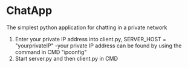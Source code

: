 # ChatApp
The simplest python application for chatting in a private network

1. Enter your private IP address into client.py, SERVER_HOST = "yourprivateIP"
-your private IP address can be found by using the command in CMD "ipconfig"
2. Start server.py and then client.py in CMD
